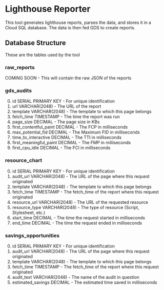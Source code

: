# Lighthouse Reporter

This tool generates lighthouse reports, parses the data, and stores it in a Cloud SQL database. The data is then fed GDS to create reports.

## Database Structure

These are the tables used by the tool

### raw_reports

COMING SOON - This will contain the raw JSON of the reports

### gds_audits

0. id SERIAL PRIMARY KEY - For unique identification
1. url VARCHAR(2048) - The URL of the report
2. template VARCHAR(2048) - The template to which this page belongs
3. fetch_time TIMESTAMP - The time the report was run
4. page_size DECIMAL - The page size in KBs
5. first_contentful_paint DECIMAL - The FCP in milliseconds
6. max_potential_fid DECIMAL - The Maximum FID in milliseconds
7. time_to_interactive DECIMAL - The TTI in milliseconds
8. first_meaningful_paint DECIMAL - The FMP in milliseconds
9. first_cpu_idle DECIMAL - The FCI in milliseconds

### resource_chart

0. id SERIAL PRIMARY KEY - For unique identification
1. audit_url VARCHAR(2048) - The URL of the page where this request originated
2. template VARCHAR(2048) - The template to which this page belongs
3. fetch_time TIMESTAMP - The fetch_time of the report where this request originated
4. resource_url VARCHAR(2048) - The URL of the requested resource
5. resource_type VARCHAR(2048) - The type of resource (Script, Stylesheet, etc.)
6. start_time DECIMAL - The time the request started in milliseconds
7. end_time DECIMAL - The time the request ended in milliseconds

### savings_opportunities

0. id SERIAL PRIMARY KEY - For unique identification
1. audit_url VARCHAR(2048) - The URL of the page where this request originated
2. template VARCHAR(2048) - The template to which this page belongs
3. fetch_time TIMESTAMP - The fetch_time of the report where this request originated
4. audit_text VARCHAR(2048) - The name of the audit in question
5. estimated_savings DECIMAL - The estimated time saved in milliseconds
